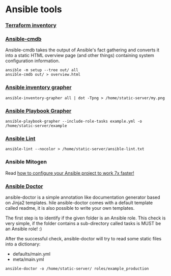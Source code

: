 # Ansible tools

### [Terraform inventory](https://github.com/adammck/terraform-inventory)


### [Ansible-cmdb](https://github.com/fboender/ansible-cmdb)

Ansible-cmdb takes the output of Ansible's fact gathering and converts 
it into a static HTML overview page (and other things) containing system configuration information.

```
ansible -m setup --tree out/ all
ansible-cmdb out/ > overview.html
```

### [Ansible inventory grapher](https://github.com/willthames/ansible-inventory-grapher)

```
ansible-inventory-grapher all | dot -Tpng > /home/static-server/my.png
```

### [Ansible Playbook Grapher](https://github.com/haidaraM/ansible-playbook-grapher)

```
ansible-playbook-grapher --include-role-tasks example.yml -o /home/static-server/example
```

### [Ansible Lint](https://ansible-lint.readthedocs.io/en/latest/installing.html)

```
ansible-lint --nocolor > /home/static-server/ansible-lint.txt
```

### Ansible Mitogen

Read [how to configure your Ansible project to work 7x faster!](https://mitogen.networkgenomics.com/ansible_detailed.html#installation)


### [Ansible Doctor](https://ansible-doctor.geekdocs.de/)

ansible-doctor is a simple annotation like documentation generator based on Jinja2 templates. 
hile ansible-doctor comes with a default template called readme, it is also possible to write your own templates.  

The first step is to identify if the given folder is an Ansible role. This check is very simple, 
if the folder contains a sub-directory called tasks is MUST be an Ansible role! :)   

After the successful check, ansible-doctor will try to read some static files into a dictionary:
- defaults/main.yml
- meta/main.yml

```
ansible-doctor -o /home/static-server/ roles/example_production
```